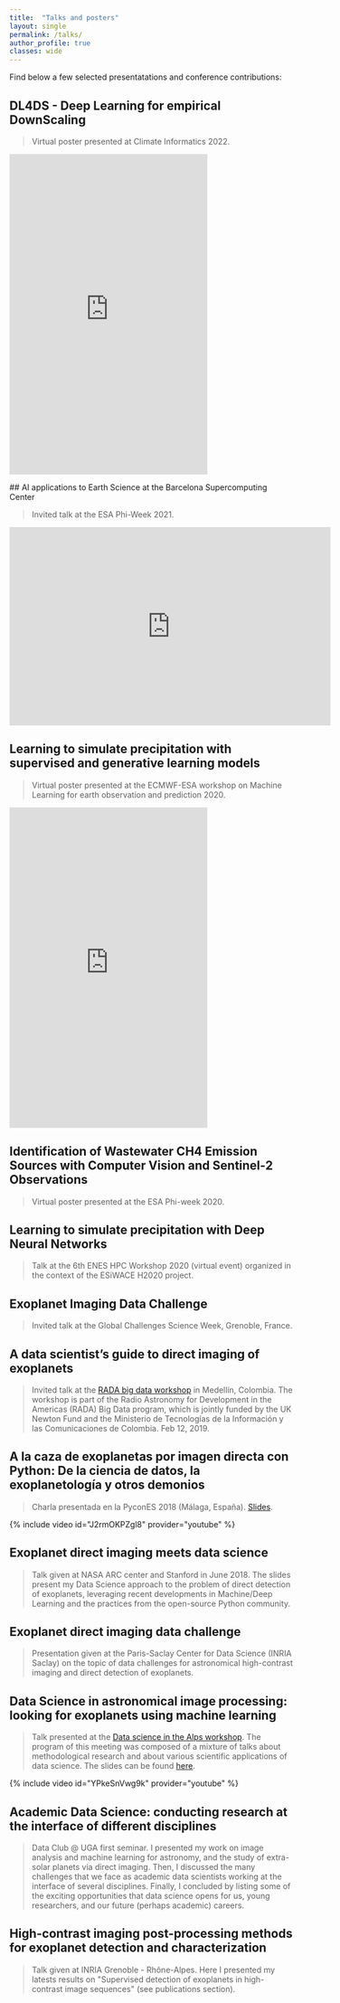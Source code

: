 ```yaml
---
title:  "Talks and posters"
layout: single
permalink: /talks/
author_profile: true
classes: wide
---
```


Find below a few selected presentatations and conference contributions: 

## DL4DS - Deep Learning for empirical DownScaling
> Virtual poster presented at Climate Informatics 2022. 

<iframe src="https://widgets.figshare.com/articles/19779946/embed?show_title=1" width="350" height="567" allowfullscreen frameborder="0"></iframe>

## AI applications to Earth Science at the Barcelona Supercomputing Center
> Invited talk at the ESA Phi-Week 2021.

<iframe src="https://widgets.figshare.com/articles/19780021/embed?show_title=1" width="568" height="351" allowfullscreen frameborder="0"></iframe>

## Learning to simulate precipitation with supervised and generative learning models
> Virtual poster presented at the ECMWF-ESA workshop on Machine Learning for earth observation and prediction 2020.

<iframe src="https://widgets.figshare.com/articles/19779964/embed?show_title=1" width="350" height="567" allowfullscreen frameborder="0"></iframe>

## Identification of Wastewater CH4 Emission Sources with Computer Vision and Sentinel-2 Observations
> Virtual poster presented at the ESA Phi-week 2020.

<script async class="speakerdeck-embed" data-id="102b0a1793184c23be5aa9a7fe929c84" data-ratio="1.77777777777778" src="//speakerdeck.com/assets/embed.js"></script>

## Learning to simulate precipitation with Deep Neural Networks
> Talk at the 6th ENES HPC Workshop 2020 (virtual event) organized in the context of the ESiWACE H2020 project.

<script async class="speakerdeck-embed" data-id="243c60f6aa6e44f7a5a2c95cafbe3e3e" data-ratio="1.77777777777778" src="//speakerdeck.com/assets/embed.js"></script>

## Exoplanet Imaging Data Challenge
> Invited talk at the Global Challenges Science Week, Grenoble, France.

<script async class="speakerdeck-embed" data-id="e437be974c1642289688c6e2161a184e" data-ratio="1.33333333333333" src="//speakerdeck.com/assets/embed.js"></script>

## A data scientist’s guide to direct imaging of exoplanets
> Invited talk at the [RADA big data workshop](https://as595.github.io/RADABigData/) in Medellín, Colombia. The workshop is part of the Radio Astronomy for Development in the Americas (RADA) Big Data program, which is jointly funded by the UK Newton Fund and the Ministerio de Tecnologías de la Información y las Comunicaciones de Colombia. Feb 12, 2019. 

<script async class="speakerdeck-embed" data-id="08a5bf0109df46ffbc32b56e77e03402" data-ratio="1.33333333333333" src="//speakerdeck.com/assets/embed.js"></script>

## A la caza de exoplanetas por imagen directa con Python: De la ciencia de datos, la exoplanetología y otros demonios
> Charla presentada en la PyconES 2018 (Málaga, España). [Slides](https://speakerdeck.com/carlosgog/a-la-caza-de-exoplanetas-por-imagen-directa-con-python-de-la-ciencia-de-datos-la-exoplanetologia-y-otros-demonios).

{% include video id="J2rmOKPZgl8" provider="youtube" %}

## Exoplanet direct imaging meets data science
> Talk given at NASA ARC center and Stanford in June 2018. The slides present my Data Science approach to the problem of direct detection of exoplanets, leveraging recent developments in Machine/Deep Learning and the practices from the open-source Python community.

<script async class="speakerdeck-embed" data-id="ce4ed242e8d8459c908ac2e3f0630a3a" data-ratio="1.33333333333333" src="//speakerdeck.com/assets/embed.js"></script>

## Exoplanet direct imaging data challenge
> Presentation given at the Paris-Saclay Center for Data Science (INRIA Saclay) on the topic of data challenges for astronomical high-contrast imaging and direct detection of exoplanets.

<script async class="speakerdeck-embed" data-id="c6c801d3a653414c864c4faf86a903d4" data-ratio="1.33333333333333" src="//speakerdeck.com/assets/embed.js"></script>

## Data Science in astronomical image processing: looking for exoplanets using machine learning
> Talk presented at the [Data science in the Alps workshop](https://data-institute.univ-grenoble-alpes.fr/news-and-events/feedback-of-the-workshop-data-science-in-the-alps--743560.htm?RH=10277933037836520). The program of this meeting was composed of a mixture of talks about methodological research and about various scientific applications of data science. The slides can be found [here](https://speakerdeck.com/carlosgog/data-science-in-astro-image-processing-looking-for-exoplanets-using-machine-learning).

{% include video id="YPkeSnVwg9k" provider="youtube" %}

## Academic Data Science: conducting research at the interface of different disciplines
> Data Club @ UGA first seminar. I presented my work on image analysis and machine learning for astronomy, and the study of extra-solar planets via direct imaging. Then, I discussed the many challenges that we face as academic data scientists working at the interface of several disciplines. Finally, I concluded by listing some of the exciting opportunities that data science opens for us, young researchers, and our future (perhaps academic) careers.

<script async class="speakerdeck-embed" data-id="f8cdb91a736a4529b5c9d87c7b29feac" data-ratio="1.33333333333333" src="//speakerdeck.com/assets/embed.js"></script>

## High-contrast imaging post-processing methods for exoplanet detection and characterization
> Talk given at INRIA Grenoble - Rhône-Alpes. Here I presented my latests results on "Supervised detection of exoplanets in high-contrast image sequences" (see publications section).  

<script async class="speakerdeck-embed" data-id="a7a63b63ac354fdaac062d0069dc7b16" data-ratio="1.33333333333333" src="//speakerdeck.com/assets/embed.js"></script>